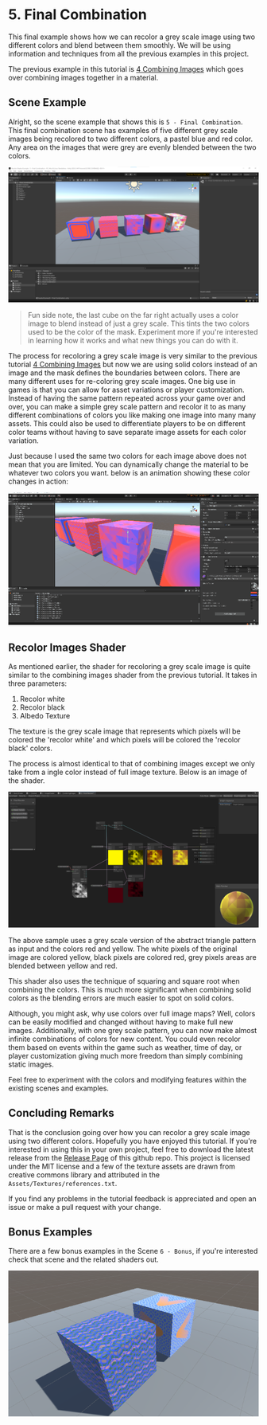 # 5. Final Combination

This final example shows how we can recolor a grey scale image using two different colors and blend between them
smoothly. We will be using information and techniques from all the previous examples in this project.

The previous example in this tutorial is [4 Combining Images](4.CombiningImages.md) which goes over
combining images together in a material.

## Scene Example

Alright, so the scene example that shows this is `5 - Final Combination`. This final combination scene has examples of
five different grey scale images being recolored to two different colors, a pastel blue and red color. Any area on the
images that were grey are evenly blended between the two colors.

![Showing recoloring 5 different grey scale images using different patterns but the same two colors](imgs/Scene-5.png)

> Fun side note, the last cube on the far right actually uses a color image to blend instead of just a grey scale. This
> tints the two colors used to be the color of the mask. Experiment more if you're interested in learning how it works
> and what new things you can do with it. 

The process for recoloring a grey scale image is very similar to the previous tutorial [4 Combining
Images](4.CombiningImages.md) but now we are using solid colors instead of an image and the mask defines the boundaries
between colors. There are many different uses for re-coloring grey scale images. One big use in games is that you can
allow for asset variations or player customization. Instead of having the same pattern repeated across your game over
and over, you can make a simple grey scale pattern and recolor it to as many different combinations of colors you like
making one image into many many assets. This could also be used to differentiate players to be on different color teams
without having to save separate image assets for each color variation. 

Just because I used the same two colors for each image above does not mean that you are limited. You can dynamically
change the material to be whatever two colors you want. below is an animation showing these color changes in action:

![Varying the colors on a box with a triangle pattern](imgs/5-RecolorCubes.gif)

## Recolor Images Shader

As mentioned earlier, the shader for recoloring a grey scale image is quite similar to the combining images shader from
the previous tutorial. It takes in three parameters:
1. Recolor white
2. Recolor black
3. Albedo Texture

The texture is the grey scale image that represents which pixels will be colored the 'recolor white' and which pixels will
be colored the 'recolor black' colors.

The process is almost identical to that of combining images except we only take from a ingle color instead of full image
texture. Below is an image of the shader.

![Recolor shader recoloring a grey scale image two different colors](imges/../imgs/5-GreyscaleRecolorShader.png)

The above sample uses a grey scale version of the abstract triangle pattern as input and the colors red and yellow. The
white pixels of the original image are colored yellow, black pixels are colored red, grey pixels areas are blended
between yellow and red.

This shader also uses the technique of squaring and square root when combining the colors. This is much more significant
when combining solid colors as the blending errors are much easier to spot on solid colors. 

Although, you might ask, why use colors over full image maps? Well, colors can be easily modified and changed without
having to make full new images. Additionally, with one grey scale pattern, you can now make almost infinite combinations
of colors for new content. You could even recolor them based on events within the game such as weather, time of day, or
player customization giving much more freedom than simply combining static images. 

Feel free to experiment with the colors and modifying features within the existing scenes and examples. 

## Concluding Remarks

That is the conclusion going over how you can recolor a grey scale image using two different colors. Hopefully you have
enjoyed this tutorial. If you're interested in using this in your own project, feel free to download the latest release
from the [Release Page](https://github.com/nicholas-maltbie/Recolor-Shader-Example/releases) of this github repo. This
project is licensed under the MIT license and a few of the texture assets are drawn from creative commons library and
attributed in the `Assets/Textures/references.txt`.

If you find any problems in the tutorial feedback is appreciated and open an issue or make a pull request with your
change. 

## Bonus Examples

There are a few bonus examples in the Scene `6 - Bonus`, if you're interested check that scene and the related shaders
out.

![Bonus shaders and materials not discussed previously](imgs/6-Bonus.png)
